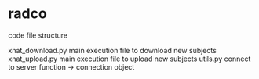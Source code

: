 # radco


code file structure

xnat_download.py
    main execution file to download new subjects
xnat_upload.py
    main execution file to upload new subjects
utils.py
    connect to server function -> connection object
